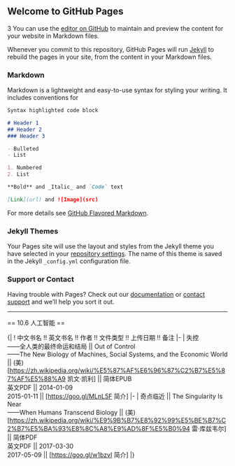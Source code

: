 ## Welcome to GitHub Pages
3
You can use the [editor on GitHub](https://github.com/sinuoke/hello/edit/master/README.md) to maintain and preview the content for your website in Markdown files.

Whenever you commit to this repository, GitHub Pages will run [Jekyll](https://jekyllrb.com/) to rebuild the pages in your site, from the content in your Markdown files.

### Markdown

Markdown is a lightweight and easy-to-use syntax for styling your writing. It includes conventions for

```markdown
Syntax highlighted code block

# Header 1
## Header 2
### Header 3

- Bulleted
- List

1. Numbered
2. List

**Bold** and _Italic_ and `Code` text

[Link](url) and ![Image](src)
```

For more details see [GitHub Flavored Markdown](https://guides.github.com/features/mastering-markdown/).

### Jekyll Themes

Your Pages site will use the layout and styles from the Jekyll theme you have selected in your [repository settings](https://github.com/sinuoke/hello/settings). The name of this theme is saved in the Jekyll `_config.yml` configuration file.

### Support or Contact

Having trouble with Pages? Check out our [documentation](https://help.github.com/categories/github-pages-basics/) or [contact support](https://github.com/contact) and we’ll help you sort it out.


----

== 10.6 人工智能 ==

{|
! 中文书名 !! 英文书名 !! 作者 !! 文件类型 !! 上传日期 !! 备注
|-
| 失控<br>——全人类的最终命运和结局 || Out of Control<br>——The New Biology of Machines, Social Systems, and the Economic World || (美) [https://zh.wikipedia.org/wiki/%E5%87%AF%E6%96%87%C2%B7%E5%87%AF%E5%88%A9 凯文·凯利] || 简体EPUB<br>英文PDF || 2014-01-09<br>2015-01-11 || [https://goo.gl/MLnL5F 简介]
|-
| 奇点临近 || The Singularity Is Near<br>——When Humans Transcend Biology || (美) [https://zh.wikipedia.org/wiki/%E9%9B%B7%E8%92%99%E5%BE%B7%C2%B7%E5%BA%93%E8%8C%A8%E9%AD%8F%E5%B0%94 雷·库兹韦尔] || 简体PDF<br>英文PDF || 2017-03-30<br>2017-05-09 || [https://goo.gl/w1bzvI 简介]
|}
